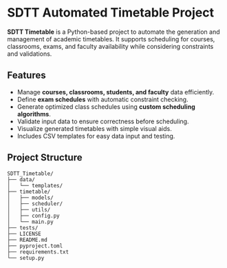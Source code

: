 ﻿# SDTT Automated Timetable Project

**SDTT Timetable** is a Python-based project to automate the generation and management of academic timetables. It supports scheduling for courses, classrooms, exams, and faculty availability while considering constraints and validations.

## Features

- Manage **courses, classrooms, students, and faculty** data efficiently.
- Define **exam schedules** with automatic constraint checking.
- Generate optimized class schedules using **custom scheduling algorithms**.
- Validate input data to ensure correctness before scheduling.
- Visualize generated timetables with simple visual aids.
- Includes CSV templates for easy data input and testing.

## Project Structure

```
SDTT_Timetable/
├── data/
│   └── templates/
├── timetable/
│   ├── models/
│   ├── scheduler/
│   ├── utils/
│   ├── config.py
│   └── main.py
├── tests/
├── LICENSE
├── README.md
├── pyproject.toml
├── requirements.txt
└── setup.py
```